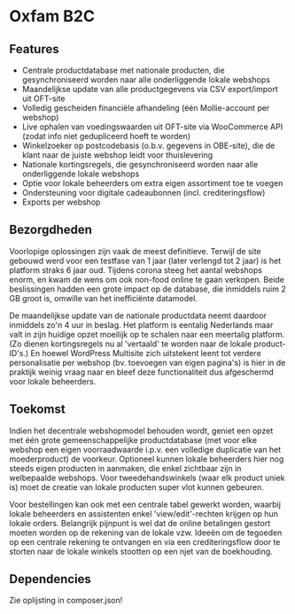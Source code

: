 # Oxfam B2C

## Features

- Centrale productdatabase met nationale producten, die gesynchroniseerd worden naar alle onderliggende lokale webshops
- Maandelijkse update van alle productgegevens via CSV export/import uit OFT-site 
- Volledig gescheiden financiële afhandeling (één Mollie-account per webshop)
- Live ophalen van voedingswaarden uit OFT-site via WooCommerce API (zodat info niet gedupliceerd hoeft te worden)
- Winkelzoeker op postcodebasis (o.b.v. gegevens in OBE-site), die de klant naar de juiste webshop leidt voor thuislevering
- Nationale kortingsregels, die gesynchroniseerd worden naar alle onderliggende lokale webshops
- Optie voor lokale beheerders om extra eigen assortiment toe te voegen
- Ondersteuning voor digitale cadeaubonnen (incl. crediteringsflow)
- Exports per webshop

## Bezorgdheden

Voorlopige oplossingen zijn vaak de meest definitieve. Terwijl de site gebouwd werd voor een testfase van 1 jaar (later verlengd tot 2 jaar) is het platform straks 6 jaar oud. Tijdens corona steeg het aantal webshops enorm, en kwam de wens om ook non-food online te gaan verkopen. Beide beslissingen hadden een grote impact op de database, die inmiddels ruim 2 GB groot is, omwille van het inefficiënte datamodel.

De maandelijkse update van de nationale productdata neemt daardoor inmiddels zo'n 4 uur in beslag. Het platform is eentalig Nederlands maar valt in zijn huidige opzet moeilijk op te schalen naar een meertalig platform. (Zo dienen kortingsregels nu al 'vertaald' te worden naar de lokale product-ID's.) En hoewel WordPress Multisite zich uitstekent leent tot verdere personalisatie per webshop (bv. toevoegen van eigen pagina's) is hier in de praktijk weinig vraag naar en bleef deze functionaliteit dus afgeschermd voor lokale beheerders.

## Toekomst

Indien het decentrale webshopmodel behouden wordt, geniet een opzet met één grote gemeenschappelijke productdatabase (met voor elke webshop een eigen voorraadwaarde i.p.v. een volledige duplicatie van het moederproduct) de voorkeur. Optioneel kunnen lokale beheerders hier nog steeds eigen producten in aanmaken, die enkel zichtbaar zijn in welbepaalde webshops. Voor tweedehandswinkels (waar elk product uniek is) moet de creatie van lokale producten super vlot kunnen gebeuren.

Voor bestellingen kan ook met een centrale tabel gewerkt worden, waarbij lokale beheerders en assistenten enkel 'view/edit'-rechten krijgen op hun lokale orders. Belangrijk pijnpunt is wel dat de online betalingen gestort moeten worden op de rekening van de lokale vzw. Ideeën om de tegoeden op een centrale rekening te ontvangen en via een crediteringsflow door te storten naar de lokale winkels stootten op een njet van de boekhouding.

## Dependencies

Zie oplijsting in composer.json!